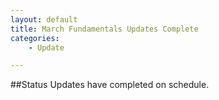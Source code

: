 ```yaml
---
layout: default
title: March Fundamentals Updates Complete
categories:
    - Update

---
```


##Status
Updates have completed on schedule.

